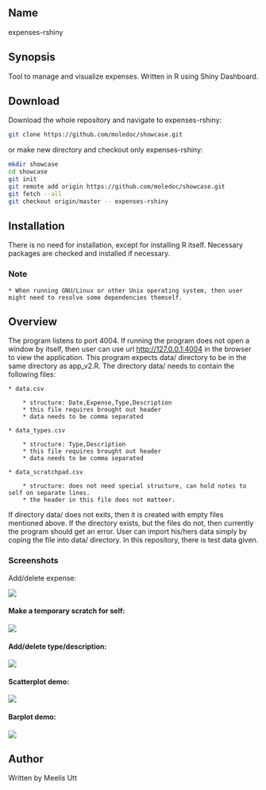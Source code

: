 ## Name 

expenses-rshiny

## Synopsis 

Tool to manage and visualize expenses. Written in R using Shiny Dashboard.

## Download

Download the whole repository and navigate to expenses-rshiny:

```sh
git clone https://github.com/moledoc/showcase.git
```

or make new directory and checkout only expenses-rshiny:

```sh
mkdir showcase
cd showcase
git init
git remote add origin https://github.com/moledoc/showcase.git
git fetch --all
git checkout origin/master -- expenses-rshiny
```

## Installation

There is no need for installation, except for installing R itself.
Necessary packages are checked and installed if necessary.


### Note

	* When running GNU/Linux or other Unix operating system, then user might need to resolve some dependencies themself.

## Overview

The program listens to port 4004. If running the program does not open a window by itself, then user can use url http://127.0.0.1:4004 in the browser to view the application. This program expects data/ directory to be in the same directory as app_v2.R. The directory data/ needs to contain the following files:

	* data.csv
	
		* structure: Date,Expense,Type,Description
		* this file requires brought out header
		* data needs to be comma separated
	
	* data_types.csv

		* structure: Type,Description
		* this file requires brought out header
		* data needs to be comma separated
	
	* data_scratchpad.csv
	
		* structure: does not need special structure, can hold notes to self on separate lines.
		* the header in this file does not matteer.
		
If directory data/ does not exits, then it is created with empty files mentioned above. If the directory exists, but the files do not, then currently the program should get an error.
User can import his/hers data simply by coping the file into data/ directory.
In this repository, there is test data given.

### Screenshots

Add/delete expense:

![](https://github.com/moledoc/showcase/blob/master/expenses-rshiny/add_expense.png)

#### Make a temporary scratch for self:

![](https://github.com/moledoc/showcase/blob/master/expenses-rshiny/scratchpad.png)

#### Add/delete type/description:

![](https://github.com/moledoc/showcase/blob/master/expenses-rshiny/add_type_desc.png)

#### Scatterplot demo:

![](https://github.com/moledoc/showcase/blob/master/expenses-rshiny/scatterplot.png)
		
#### Barplot demo:

![](https://github.com/moledoc/showcase/blob/master/expenses-rshiny/barplot.png)

## Author

Written by Meelis Utt
